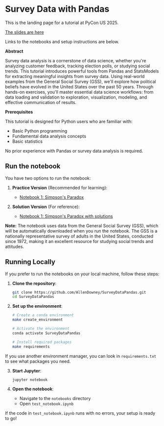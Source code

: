 # Survey Data with Pandas

This is the landing page for a tutorial at PyCon US 2025.

[The slides are here](https://docs.google.com/presentation/d/e/2PACX-1vTNdX7EizUOSVLxl7yWcR627FWnnPXcydIw6_eB6mXNlBlP4AjxG0YZNvFzLzL8Muuj-tJGZI3ID551/pub)

Links to the notebooks and setup instructions are below.

**Abstract**

Survey data analysis is a cornerstone of data science, whether you're analyzing customer feedback, tracking election polls, or studying social trends. This tutorial introduces powerful tools from Pandas and StatsModels for extracting meaningful insights from survey data. Using real-world examples from the General Social Survey (GSS), we'll explore how political beliefs have evolved in the United States over the past 50 years. Through hands-on exercises, you'll master essential data science workflows: from data loading and validation to exploration, visualization, modeling, and effective communication of results.

**Prerequisites**

This tutorial is designed for Python users who are familiar with:
- Basic Python programming
- Fundamental data analysis concepts
- Basic statistics

No prior experience with Pandas or survey data analysis is required.

## Run the notebook

You have two options to run the notebook:

1. **Practice Version** (Recommended for learning):
   * [Notebook 1: Simpson's Paradox](https://colab.research.google.com/github/AllenDowney/SurveyDataPandas/blob/main/notebooks/01_simpson.ipynb)

2. **Solution Version** (For reference):
   * [Notebook 1: Simpson's Paradox with solutions](https://colab.research.google.com/github/AllenDowney/SurveyDataPandas/blob/main/soln/01_simpson.ipynb)

**Note:** The notebook uses data from the General Social Survey (GSS), which will be automatically downloaded when you run the notebook. The GSS is a nationally representative survey of adults in the United States, conducted since 1972, making it an excellent resource for studying social trends and attitudes.

## Running Locally

If you prefer to run the notebooks on your local machine, follow these steps:

1. **Clone the repository**:
   ```bash
   git clone https://github.com/AllenDowney/SurveyDataPandas.git
   cd SurveyDataPandas
   ```

2. **Set up the environment**:
   ```bash
   # Create a conda environment
   make create_environment
   
   # Activate the environment
   conda activate SurveyDataPandas
   
   # Install required packages
   make requirements
   ```
If you use another environment manager, you can look in `requirements.txt` to see what packages you need.

3. **Start Jupyter**:
   ```bash
   jupyter notebook
   ```

4. **Open the notebook**:
   - Navigate to the `notebooks` directory
   - Open `test_notebook.ipynb`

If the code in `test_notebook.ipynb` runs with no errors, your setup is ready to go!

